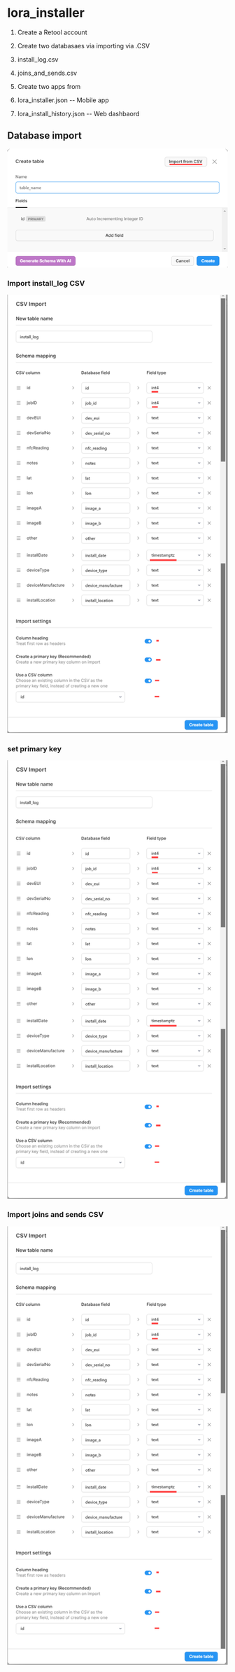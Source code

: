 # lora_installer
1. Create a Retool account

2. Create two databasaes via importing via .CSV 
3. install_log.csv
4. joins_and_sends.csv

5. Create two apps from 
6. lora_installer.json          -- Mobile app
7. lora_install_history.json    -- Web dashbaord

## Database import
![alt text](https://github.com/industrialinternet/lora_installer/blob/main/import_db_1.png "import")

### Import install_log CSV 

![alt text](https://github.com/industrialinternet/lora_installer/blob/main/install_log_import.png "import install log csv")

### set primary key

![alt text](https://github.com/industrialinternet/lora_installer/blob/main/install_log_import.png "import install log csv")


### Import joins and sends CSV

![alt text](https://github.com/industrialinternet/lora_installer/blob/main/install_log_import.png "import install log csv")




